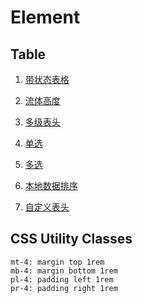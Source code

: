 # Element 

## Table

1. [带状态表格](https://element-plus.org/zh-CN/component/table.html#%E5%B8%A6%E7%8A%B6%E6%80%81%E8%A1%A8%E6%A0%BC)

2. [流体高度](https://element-plus.org/zh-CN/component/table.html#%E6%B5%81%E4%BD%93%E9%AB%98%E5%BA%A6)

3. [多级表头](https://element-plus.org/zh-CN/component/table.html#%E5%A4%9A%E7%BA%A7%E8%A1%A8%E5%A4%B4)

4. [单选](https://element-plus.org/zh-CN/component/table.html#%E5%8D%95%E9%80%89)

5. [多选](https://element-plus.org/zh-CN/component/table.html#%E5%A4%9A%E9%80%89)

6. [本地数据排序](https://element-plus.org/zh-CN/component/table.html#%E6%8E%92%E5%BA%8F)

7. [自定义表头](https://element-plus.org/zh-CN/component/table.html#%E8%87%AA%E5%AE%9A%E4%B9%89%E8%A1%A8%E5%A4%B4)

## CSS Utility Classes

```
mt-4: margin top 1rem
mb-4: margin bottom 1rem
pl-4: padding left 1rem
pr-4: padding right 1rem
```